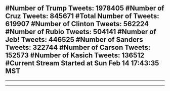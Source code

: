 #Number of Trump Tweets: 1978405
#Number of Cruz Tweets: 845671
#Total Number of Tweets: 619907 
#Number of Clinton Tweets: 562224
#Number of Rubio Tweets: 504141
#Number of Jeb! Tweets: 446525
#Number of Sanders Tweets: 322744
#Number of Carson Tweets: 152573
#Number of Kasich Tweets: 136512
#Current Stream Started at Sun Feb 14 17:43:35 MST
---
---
---
